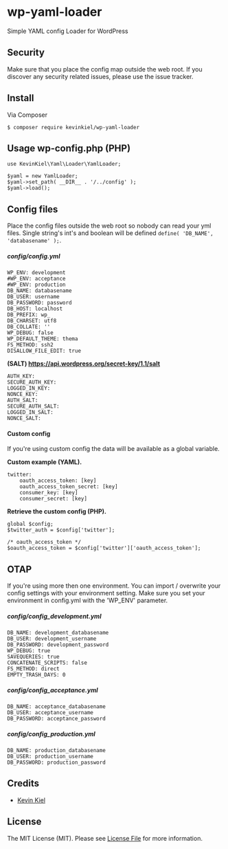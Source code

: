 # wp-yaml-loader

Simple YAML config Loader for WordPress

## Security

Make sure that you place the config map outside the web root.
If you discover any security related issues, please use the issue tracker.

## Install

Via Composer

```
$ composer require kevinkiel/wp-yaml-loader
```

## Usage wp-config.php (PHP)

```
use KevinKiel\Yaml\Loader\YamlLoader;

$yaml = new YamlLoader;
$yaml->set_path( __DIR__ . '/../config' );
$yaml->load();
```

## Config files

Place the config files outside the web root so nobody can read your yml files.
Single string's int's and boolean will be defined ```define( 'DB_NAME', 'databasename' );```.

##### config/config.yml

```
WP_ENV: development
#WP_ENV: acceptance
#WP_ENV: production
DB_NAME: databasename
DB_USER: username
DB_PASSWORD: password
DB_HOST: localhost
DB_PREFIX: wp_
DB_CHARSET: utf8
DB_COLLATE: ''
WP_DEBUG: false
WP_DEFAULT_THEME: thema
FS_METHOD: ssh2
DISALLOW_FILE_EDIT: true
```

**(SALT) https://api.wordpress.org/secret-key/1.1/salt**


```
AUTH_KEY: 
SECURE_AUTH_KEY: 
LOGGED_IN_KEY: 
NONCE_KEY: 
AUTH_SALT: 
SECURE_AUTH_SALT: 
LOGGED_IN_SALT: 
NONCE_SALT: 
```

#### Custom config

If you're using custom config the data will be available as a global variable.

**Custom example (YAML).**

```
twitter:
    oauth_access_token: [key]
    oauth_access_token_secret: [key]
    consumer_key: [key]
    consumer_secret: [key]    
```

**Retrieve the custom config (PHP).**

```
global $config;
$twitter_auth = $config['twitter'];

/* oauth_access_token */
$oauth_access_token = $config['twitter']['oauth_access_token'];
```

## OTAP

If you're using more then one environment. You can import / overwrite your config settings with your environment setting. Make sure you set your environment in config.yml with the 'WP_ENV' parameter.

##### config/config_development.yml

```
DB_NAME: development_databasename
DB_USER: development_username
DB_PASSWORD: development_password
WP_DEBUG: true
SAVEQUERIES: true
CONCATENATE_SCRIPTS: false
FS_METHOD: direct
EMPTY_TRASH_DAYS: 0
```

##### config/config_acceptance.yml
```
DB_NAME: acceptance_databasename
DB_USER: acceptance_username
DB_PASSWORD: acceptance_password
```

##### config/config_production.yml

```
DB_NAME: production_databasename
DB_USER: production_username
DB_PASSWORD: production_password
```

## Credits

- [Kevin Kiel](https://github.com/kevinkiel)

## License

The MIT License (MIT). Please see [License File](LICENSE.md) for more information.

